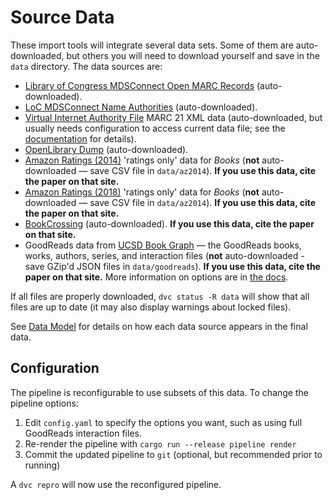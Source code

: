 # Source Data

These import tools will integrate several data sets. Some of them are auto-downloaded, but others you will
need to download yourself and save in the `data` directory.  The data sources are:

-   [Library of Congress MDSConnect Open MARC Records](https://www.loc.gov/cds/products/MDSConnect-books_all.html) (auto-downloaded).
-   [LoC MDSConnect Name Authorities](https://www.loc.gov/cds/products/MDSConnect-name_authorities.html) (auto-downloaded).
-   [Virtual Internet Authority File](http://viaf.org/viaf/data/) MARC 21 XML data (auto-downloaded, but usually needs configuration to access current data file; see the [documentation](../data/viaf) for details).
-   [OpenLibrary Dump](https://openlibrary.org/developers/dumps) (auto-downloaded).
-   [Amazon Ratings (2014)](http://jmcauley.ucsd.edu/data/amazon/) 'ratings only' data for _Books_ (**not** auto-downloaded — save CSV file in `data/az2014`).  **If you use this data, cite the paper on that site.**
-   [Amazon Ratings (2018)](https://nijianmo.github.io/amazon/index.html) 'ratings only' data for _Books_ (**not** auto-downloaded — save CSV file in `data/az2014`).  **If you use this data, cite the paper on that site.**
-   [BookCrossing](http://www2.informatik.uni-freiburg.de/~cziegler/BX/) (auto-downloaded). **If you use this data, cite the paper on that site.**
-   GoodReads data from [UCSD Book Graph](https://sites.google.com/eng.ucsd.edu/ucsdbookgraph/home) — the GoodReads books, works, authors, series, and interaction files (**not** auto-downloaded - save GZip'd JSON files in `data/goodreads`).  **If you use this data, cite the paper on that site.**  More information on options are in [the docs](../data/goodreads).

If all files are properly downloaded, `dvc status -R data` will show that all files are up to date (it may also display warnings about locked files).

See [Data Model](../data/) for details on how each data source appears in the final data.

## Configuration

The pipeline is reconfigurable to use subsets of this data.  To change the pipeline options:

1.  Edit `config.yaml` to specify the options you want, such as using full GoodReads interaction files.
2.  Re-render the pipeline with `cargo run --release pipeline render`
3.  Commit the updated pipeline to `git` (optional, but recommended prior to running)

A `dvc repro` will now use the reconfigured pipeline.
